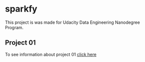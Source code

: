 # sparkfy

This project is was made for Udacity Data Engineering Nanodegree Program.

## Project 01

To see information about project 01 [click here](/project1/readme.md)